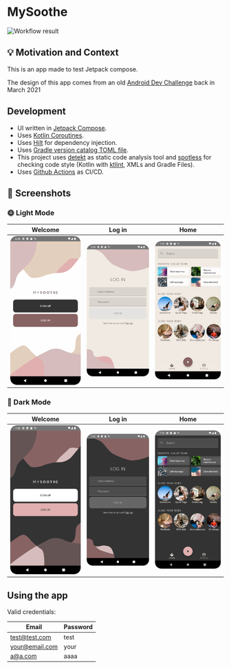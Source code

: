 # MySoothe

![Workflow result](https://github.com/matiascalvo/compose-mysoothe/workflows/CI/badge.svg)


## :bulb: Motivation and Context
This is an app made to test Jetpack compose.

The design of this app comes from an
old [Android Dev Challenge](https://android-developers.googleblog.com/2021/03/android-dev-challenge-3.html) back in
March 2021

## Development

* UI written in [Jetpack Compose](https://developer.android.com/jetpack/compose).
* Uses [Kotlin Coroutines](https://kotlinlang.org/docs/reference/coroutines/coroutines-guide.html).
* Uses [Hilt](https://dagger.dev/hilt/) for dependency injection.
* Uses [Gradle version catalog TOML file](https://docs.gradle.org/current/userguide/platforms.html).
* This project uses [detekt](https://detekt.dev/) as static code analysis tool and 
  [spotless](https://github.com/diffplug/spotless) for checking code style 
  (Kotlin with [ktlint](https://github.com/pinterest/ktlint), XMLs and Gradle Files).
 * Uses [Github Actions](https://github.com/features/actions) as CI/CD.

## :camera_flash: Screenshots

### 🌞 Light Mode
Welcome | Log in | Home
--- | --- | --- |
<img src="/screenshots/welcome_light.png" width="260"> | <img src="/screenshots/login_light.png" width="260"> | <img src="/screenshots/home_light.png" width="260">

### 🌚 Dark Mode
Welcome | Log in | Home
--- | --- | --- |
<img src="/screenshots/welcome_dark.png" width="260"> | <img src="/screenshots/login_dark.png" width="260"> | <img src="/screenshots/home_dark.png" width="260">

## Using the app

Valid credentials:

Email | Password
--- | --- |
test@test.com | test
your@email.com | your
a@a.com | aaaa
